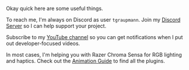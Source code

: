 Okay quick here are some useful things.

To reach me, I'm always on Discord as user `tgraupmann`. Join my [Discord Server](https://discord.gg/g7vZDkbnKT) so I can help support your project.

Subscribe to my [YouTube channel](https://www.youtube.com/user/TagenigmaLLC) so you can get notifications when I put out developer-focused videos.

In most cases, I'm helping you with Razer Chroma Sensa for RGB lighting and haptics. Check out the [Animation Guide](https://chroma.razer.com/ChromaGuide/) to find all the plugins.
